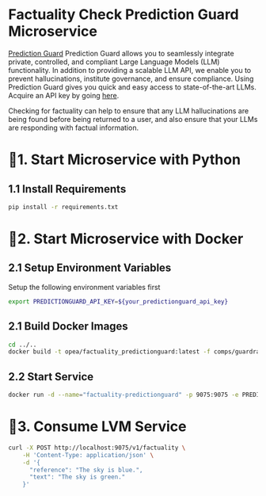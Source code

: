 # Factuality Check Prediction Guard Microservice

[Prediction Guard](https://docs.predictionguard.com) Prediction Guard allows you to seamlessly integrate private, controlled, and compliant Large Language Models (LLM) functionality. In addition to providing a scalable LLM API, we enable you to prevent hallucinations, institute governance, and ensure compliance. Using Prediction Guard gives you quick and easy access to state-of-the-art LLMs. Acquire an API key by going [here](https://mailchi.mp/predictionguard/getting-started).

Checking for factuality can help to ensure that any LLM hallucinations are being found before being returned to a user, and also ensure that your LLMs are responding with factual information.

# 🚀1. Start Microservice with Python

## 1.1 Install Requirements

```bash
pip install -r requirements.txt
```

# 🚀2. Start Microservice with Docker

## 2.1 Setup Environment Variables

Setup the following environment variables first

```bash
export PREDICTIONGUARD_API_KEY=${your_predictionguard_api_key}
```

## 2.1 Build Docker Images

```bash
cd ../..
docker build -t opea/factuality_predictionguard:latest -f comps/guardrails/factuality/predictionguard/docker/Dockerfile .
```

## 2.2 Start Service

```bash
docker run -d --name="factuality-predictionguard" -p 9075:9075 -e PREDICTIONGUARD_API_KEY=$PREDICTIONGUARD_API_KEY opea/factuality_predictionguard:latest
```

# 🚀3. Consume LVM Service

```bash
curl -X POST http://localhost:9075/v1/factuality \
    -H 'Content-Type: application/json' \
    -d '{
      "reference": "The sky is blue.",
      "text": "The sky is green."
    }' 
```